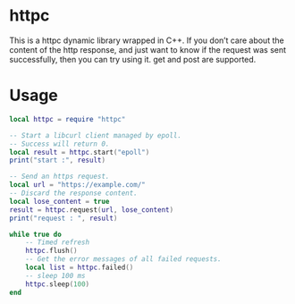 # httpc
This is a httpc dynamic library wrapped in C++.
If you don’t care about the content of the http response, and just want to know if the request was sent successfully, then you can try using it.
get and post are supported.

# Usage
```lua
local httpc = require "httpc"

-- Start a libcurl client managed by epoll.
-- Success will return 0.
local result = httpc.start("epoll")
print("start :", result)

-- Send an https request.
local url = "https://example.com/"
-- Discard the response content.
local lose_content = true
result = httpc.request(url, lose_content)
print("request : ", result)

while true do
	-- Timed refresh
	httpc.flush()
	-- Get the error messages of all failed requests.
	local list = httpc.failed()
	-- sleep 100 ms
	httpc.sleep(100)
end
```

